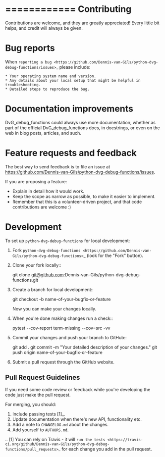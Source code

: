 ============
Contributing
============

Contributions are welcome, and they are greatly appreciated! Every
little bit helps, and credit will always be given.

Bug reports
===========

When `reporting a bug <https://github.com/Dennis-van-Gils/python-dvg-debug-functions/issues>`_ please include:

    * Your operating system name and version.
    * Any details about your local setup that might be helpful in troubleshooting.
    * Detailed steps to reproduce the bug.

Documentation improvements
==========================

DvG_debug_functions could always use more documentation, whether as part of the
official DvG_debug_functions docs, in docstrings, or even on the web in blog posts,
articles, and such.

Feature requests and feedback
=============================

The best way to send feedback is to file an issue at https://github.com/Dennis-van-Gils/python-dvg-debug-functions/issues.

If you are proposing a feature:

* Explain in detail how it would work.
* Keep the scope as narrow as possible, to make it easier to implement.
* Remember that this is a volunteer-driven project, and that code contributions are welcome :)

Development
===========

To set up `python-dvg-debug-functions` for local development:

1. Fork `python-dvg-debug-functions <https://github.com/Dennis-van-Gils/python-dvg-debug-functions>`_
   (look for the "Fork" button).
2. Clone your fork locally::

    git clone git@github.com:Dennis-van-Gils/python-dvg-debug-functions.git

3. Create a branch for local development::

    git checkout -b name-of-your-bugfix-or-feature

   Now you can make your changes locally.

4. When you're done making changes run a check::

    pytest --cov-report term-missing --cov=src -vv

5. Commit your changes and push your branch to GitHub::

    git add .
    git commit -m "Your detailed description of your changes."
    git push origin name-of-your-bugfix-or-feature

6. Submit a pull request through the GitHub website.

Pull Request Guidelines
-----------------------

If you need some code review or feedback while you're developing the code just make the pull request.

For merging, you should:

1. Include passing tests [1]_.
2. Update documentation when there's new API, functionality etc.
3. Add a note to ``CHANGELOG.md`` about the changes.
4. Add yourself to ``AUTHORS.md``.

.. [1] You can rely on Travis - it will
       `run the tests <https://travis-ci.org/github/Dennis-van-Gils/python-dvg-debug-functions/pull_requests>`_ for each change you add in the pull request.
